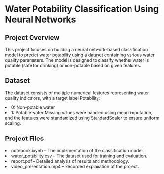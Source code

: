 # Water Potability Classification Using Neural Networks

## Project Overview
This project focuses on building a neural network-based classification model to predict water potability using a dataset containing various water quality parameters. The model is designed to classify whether water is potable (safe for drinking) or non-potable based on given features.

## Dataset
The dataset consists of multiple numerical features representing water quality indicators, with a target label Potability:
<li>0: Non-potable water
<li>1: Potable water
Missing values were handled using mean imputation, and the features were standardized using StandardScaler to ensure uniform scaling.

## Project Files
<li>notebook.ipynb – The implementation of the classification model.
<li>water_potability.csv – The dataset used for training and evaluation.
<li>report.pdf – Detailed analysis of results and methodology.
<li>video_presentation.mp4 – Recorded explanation of the project.
